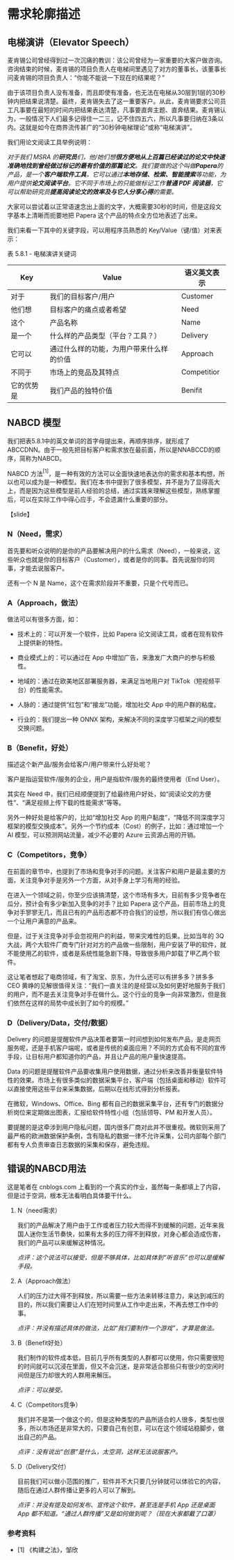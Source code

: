 # 需求轮廓描述

## 电梯演讲（Elevator Speech）

麦肯锡公司曾经得到过一次沉痛的教训：该公司曾经为一家重要的大客户做咨询。咨询结束的时候，麦肯锡的项目负责人在电梯间里遇见了对方的董事长，该董事长问麦肯锡的项目负责人：“你能不能说一下现在的结果呢？”

由于该项目负责人没有准备，而且即使有准备，也无法在电梯从30层到1层的30秒钟内把结果说清楚。最终，麦肯锡失去了这一重要客户。从此，麦肯锡要求公司员工凡事要在最短的时间内把结果表达清楚，凡事要直奔主题、直奔结果。麦肯锡认为，一般情况下人们最多记得住一二三，记不住四五六，所以凡事要归纳在3条以内。这就是如今在商界流传甚广的“30秒钟电梯理论”或称“电梯演讲”。

我们用论文阅读工具举例说明：

*对于我们 MSRA 的**研究员**们，他/她们想**很方便地从上百篇已经读过的论文中快速准确地找到曾经做过标记的最有价值的那篇论文**。我们要做的这个叫做**Papera**的产品，是一个**客户端软件工具**，它可以通过**本地存储、检索、智能搜索**等功能，为用户提供**论文阅读平台**。它不同于市场上的只能做标记工作**普通 PDF 阅读器**，它可以帮助研究员**提高阅读论文的效率及与它人分享心得**的需要。*

大家可以尝试着以正常语速念出上面的文字，大概需要30秒的时间，但是这段文字基本上清晰而扼要地把 Papera 这个产品的特点全方位地表述了出来。

我们来看一下其中的关键字段，可以用程序员熟悉的 Key/Value（键/值）对来表示：

表 5.8.1 - 电梯演讲关键词

|Key|Value|语义英文表示|
|--|--|--|
|对于|我们的目标客户/用户|Customer|
|他们想|目标客户的痛点或者希望|Need|
|这个|产品名称|Name|
|是一个|什么样的产品类型（平台？工具？）|Delivery|
|它可以|通过什么样的功能，为用户带来什么样的价值|Approach|
|不同于|市场上的竞品及其特点|Competitior|
|它的优势是|我们产品的独特价值|Benifit|

## NABCD 模型

我们把表5.8.1中的英文单词的首字母提出来，再顺序排序，就形成了 ABCCDNN。由于一般先把目标客户和需求放在最前面，所以是NNABCCD的顺序，简称为NABCD。

NABCD 方法$^{[1]}$，是一种有效的方法可以全面快速地表达你的需求和基本构想，所以也可以成为是一种模型。我们在本书中提到了很多模型，并不是为了显得高大上，而是因为这些模型是前人经验的总结，通过实践来理解这些模型，熟练掌握后，可以在实际工作中得心应手，不会遗漏什么重要的部分。

【slide】

### N（Need，需求）

首先要和听众说明的是你的产品要解决用户的什么需求（Need），一般来说，这些听众也就是你的目标客户（Customer），或者是你的同事。首先说服你的同事，才能去说服客户。

还有一个 N 是 Name，这个在需求阶段并不重要，只是个代号而已。

### A（Approach，做法）

做法可以有很多方面，如：

- 技术上的：可以开发一个软件，比如 Papera 论文阅读工具，或者在现有软件上提供新的特性。
  
- 商业模式上的：可以通过在 App 中增加广告，来激发广大商户的参与积极性。
  
- 地域的：通过在欧美地区部署服务器，来满足当地用户对 TikTok（短视频平台）的性能需求。
  
- 人脉的：通过提供“红包”和“接龙”功能，增加社交 App 中的用户群的粘度。
  
- 行业的：我们提出一种 ONNX 架构，来解决不同的深度学习框架之间的模型交换问题。

### B（Benefit，好处）

描述这个新产品/服务会给客户/用户带来什么好处呢？

客户是指运营软件/服务的企业，用户是指软件/服务的最终使用者（End User）。

其实在 Need 中，我们已经顺便提到了给最终用户好处，如“阅读论文的方便性”、“满足视频上传下载的性能需求”等等。

另外一种好处是给客户的，比如“增加社交 App 的用户黏度”，“降低不同深度学习框架的模型交换成本”。另外一个节约成本（Cost）的例子，比如：通过增加一个 AI 模型，可以预测网站流量，减少不必要的 Azure 云资源占用的开销。

### C（Competitors，竞争）

在前面的章节中，也提到了市场和竞争对手的问题。关注客户和用户是最主要的方面，关注竞争对手是另外一个方面，从对手身上学习有用的经验。

在进入一个领域之前，你至少应该搞清楚，这个市场有多大，目前有多少竞争者在瓜分，预计会有多少新加入竞争的对手？比如 Papera 这个产品，目前市场上的竞争对手寥寥无几，而且已有的产品形态都不符合我们的设想，所以我们有信心做出一个让用户满意的产品来。

但是，过于关注竞争对手会忽视用户的利益，带来灾难性的后果。比如当年的 3Q 大战，两个大软件厂商专门针对对方的产品做一些限制，用户安装了甲的软件，就不能使用乙的软件，或者是系统性能急剧下降，导致很多用户卸载了甲乙两个软件。

这让笔者想起了电商领域，有了淘宝、京东，为什么还可以有拼多多？拼多多 CEO 黄峥的见解很值得关注：“我们一直关注的是经营以及如何更好地服务于我们的用户，而不是去关注竞争对手在做什么。这个行业的竞争一向非常激烈，但是我们依然在这样的局势中成长到了如今的规模。”

### D（Delivery/Data，交付/数据）

Delivery 的问题是提醒软件产品决策者要第一时间想到如何发布产品，是走网页服务呢，还是手机客户端呢，或者是传统的桌面应用？不同的方式会有不同的宣传手段，让目标用户都知道你的产品，并且让产品的用户量快速提高。

Data 的问题是提醒软件产品要收集用户使用数据，通过分析来改善并衡量软件特性的效果。市场上有很多类似的数据采集平台，客户端（包括桌面和移动）软件可以直接使用这些平台来采集数据，后期以在线形式得到分析报表。

在微软，Windows、Office、Bing 都有自己的数据采集平台，还有专门的数据分析岗位来定期做出图表，汇报给软件特性小组（包括领导、PM 和开发人员）。

要提醒的是这牵涉到用户隐私问题，国内很多厂商对此并不很重视。微软则采用了最严格的欧洲数据保护条例，含有隐私的数据一律不允许采集，公司内部每个部门都有专人负责审查日志数据的采集和保存，避免违规。


## 错误的NABCD用法

这是笔者在 cnblogs.com 上看到的一个真实的作业，虽然每一条都填上了内容，但是过于空洞，根本无法看明白具体要干什么。

1. N（need需求）

   我们的产品解决了用户由于工作或者压力较大而得不到缓解的问题，近年来我国人迷你生活节奏快，如果有太多的压力得不到释放，对身心都会造成伤害，我们的产品可以来缓解这种情况。

   *点评：这个说法可以接受，但是不够具体，比如具体到“听音乐”也可以是缓解手段。*

2. A（Approach做法）

   人们的压力过大得不到释放，所以需要一些方法来转移注意力，来达到减压的目的，所以我们需要让人们在短时间里从工作中走出来，不再去想工作中的事。

   *点评：并没有描述具体的做法，比如“我们要制作一个游戏”，才算是做法。*

3. B（Benefit好处）

   我们制作的软件成本低，目前几乎所有类型的人群都可以使用，你只需要很短的时间就可以沉浸在里面，但又不会沉迷，是非常适合那些只有很少的空闲时间但是压力却很大的人群用来解压。

   *点评：可以接受。*

4. C（Competitors竞争）

   我们并不是第一个做这个的，但是这种类型的产品所适合的人很多，类型也很多，所以市场还是非常大的，只要自己有创意，可以在这个领域站稳脚步，做出自己的产品。

   *点评：没有说出“创意”是什么，太空洞，这样无法说服客户。*

5. D（Delivery交付）

   目前我们可以做小范围的推广，软件并不大只要几分钟就可以体验它的内容，随后在通过人群传播让更多的人可以了解到。

   *点评：并没有提及如何发布、宣传这个软件，甚至连是手机 App 还是桌面 App 都不知道。“通过人群传播”又是如何做到呢？（现在大家都戴了口罩）*

### 参考资料

- [1] 《构建之法》，邹欣
